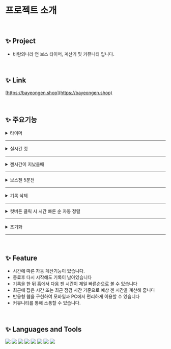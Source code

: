 # 프로젝트 소개

</br>

## ✨ Project

- 바람의나라 연 보스 타이머, 계산기 및 커뮤니티 입니다.

</br>

## ✨ Link

[https://bayeongen.shop](https://bayeongen.shop)

</br>

## ✨ 주요기능

<details>
  <summary> 타이머 </summary>
    <img width="700" src="img/timer.gif"/>  
</details>

---

<details>
  <summary> 실시간 컷 </summary>
    <img width="700" src="img/realtimecut.gif"/>  
</details>

---

<details>
  <summary> 젠시간이 지났을때 </summary>
    <img width="700" src="img/pasttime.png"/>  
</details>

---

<details>
  <summary> 보스젠 5분전 </summary>
    <img width="700" src="img/fiveminutes.gif"/>  
</details>

---

<details>
  <summary> 기록 삭제 </summary>
    <img width="700" src="img/delete.gif"/>  
</details>

---

<details>
  <summary> 컷버튼 클릭 시 시간 빠른 순 자동 정렬 </summary>
    <img width="700" src="img/autosort.gif"/>  
</details>

---

<details>
  <summary> 초기화 </summary>
    <img width="700" src="img/reset.gif"/>  
</details>

---

<!-- <details>
  <summary> 타이머 </summary>
    <img width="700" src=""/>
</details> -->

 </br>

## ✨ Feature
- 시간에 따른 자동 계산기능이 있습니다.
- 종료후 다시 시작해도 기록이 남아있습니다
- 기록을 한 뒤 홈에서 다음 젠 시간이 제일 빠른순으로 볼 수 있습니다
- 최근에 잡은 시간 또는 최근 점검 시간 기준으로 예상 젠 시간을 계산해 줍니다
- 반응형 웹을 구현하여 모바일과 PC에서 편리하게 이용할 수 있습니다
- 커뮤니티를 통해 소통할 수 있습니다.

</br>

## ✨ Languages and Tools
<img src="https://img.shields.io/badge/javascript-F7DF1E?style=for-the-badge&logo=javascript&logoColor=black" height="30"> <img src="https://img.shields.io/badge/TypeScript-007396?style=for-the-badge&logo=TypeScript&logoColor=white" height="30">
<img src="https://img.shields.io/badge/Node.js-339933?style=for-the-badge&logo=Node.js&logoColor=white" height="30">
<img src="https://img.shields.io/badge/react-61DAFB?style=for-the-badge&logo=react&logoColor=black" height="30"> <img src="https://img.shields.io/badge/Redux-764ABC?style=for-the-badge&logo=Redux&logoColor=black" height="30">
<img src="https://img.shields.io/badge/html-E34F26?style=for-the-badge&logo=html5&logoColor=white" height="30">
<img src="https://img.shields.io/badge/css-1572B6?style=for-the-badge&logo=css3&logoColor=white" height="30">
<img src="https://img.shields.io/badge/styled components-DB7093?style=for-the-badge&logo=styled-components&logoColor=black" height="30">
